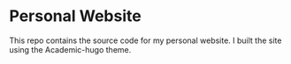 # Personal Website
This repo contains the source code for my personal website. I built the site using the Academic-hugo theme.
